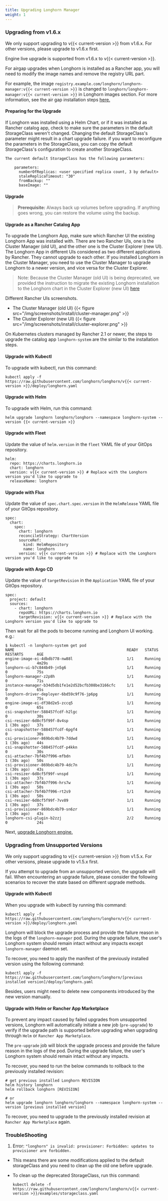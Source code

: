 ```yaml
---
title: Upgrading Longhorn Manager
weight: 1
---
```


### Upgrading from v1.6.x

We only support upgrading to v{{< current-version >}} from v1.6.x. For other versions, please upgrade to v1.6.x first.

Engine live upgrade is supported from v1.6.x to v{{< current-version >}}.

For airgap upgrades when Longhorn is installed as a Rancher app, you will need to modify the image names and remove the registry URL part.

For example, the image `registry.example.com/longhorn/longhorn-manager:v{{< current-version >}}` is changed to `longhorn/longhorn-manager:v{{< current-version >}}` in Longhorn images section. For more information, see the air gap installation steps [here.](../../install/airgap/#using-a-rancher-app)

#### Preparing for the Upgrade

If Longhorn was installed using a Helm Chart, or if it was installed as Rancher catalog app, check to make sure the parameters in the default StorageClass weren't changed. Changing the default StorageClass's parameter might result in a chart upgrade failure. if you want to reconfigure the parameters in the StorageClass, you can copy the default StorageClass's configuration to create another StorageClass.

    The current default StorageClass has the following parameters:

        parameters:
          numberOfReplicas: <user specified replica count, 3 by default>
          staleReplicaTimeout: "30"
          fromBackup: ""
          baseImage: ""

#### Upgrade

> **Prerequisite:** Always back up volumes before upgrading. If anything goes wrong, you can restore the volume using the backup.

#### Upgrade as a Rancher Catalog App

To upgrade the Longhorn App, make sure which Rancher UI the existing Longhorn App was installed with. There are two Rancher UIs, one is the Cluster Manager (old UI), and the other one is the Cluster Explorer (new UI). The Longhorn App in different UIs considered as two different applications by Rancher. They cannot upgrade to each other. If you installed Longhorn in the Cluster Manager, you need to use the Cluster Manager to upgrade Longhorn to a newer version, and vice versa for the Cluster Explorer.

> Note: Because the Cluster Manager (old UI) is being deprecated, we provided the instruction to migrate the existing Longhorn installation to the Longhorn chart in the Cluster Explorer (new UI) [here](https://longhorn.io/kb/how-to-migrate-longhorn-chart-installed-in-old-rancher-ui-to-the-chart-in-new-rancher-ui/)

Different Rancher UIs screenshots.
- The Cluster Manager (old UI)
{{< figure src="/img/screenshots/install/cluster-manager.png" >}}
- The Cluster Explorer (new UI)
{{< figure src="/img/screenshots/install/cluster-explorer.png" >}}

On Kubernetes clusters managed by Rancher 2.1 or newer, the steps to upgrade the catalog app `longhorn-system` are the similar to the installation steps.

#### Upgrade with Kubectl

To upgrade with kubectl, run this command:

```
kubectl apply -f https://raw.githubusercontent.com/longhorn/longhorn/v{{< current-version >}}/deploy/longhorn.yaml
```

#### Upgrade with Helm

To upgrade with Helm, run this command:

```
helm upgrade longhorn longhorn/longhorn --namespace longhorn-system --version {{< current-version >}}
```

#### Upgrade with Fleet

Update the value of `helm.version` in the `fleet` YAML file of your GitOps repository.

```
helm:
  repo: https://charts.longhorn.io
  chart: longhorn
  version: v{{< current-version >}} # Replace with the Longhorn version you'd like to upgrade to
  releaseName: longhorn
```

#### Upgrade with Flux

Update the value of `spec.chart.spec.version` in the `HelmRelease` YAML file of your GitOps repository.

```
spec:
  chart:
    spec:
      chart: longhorn
      reconcileStrategy: ChartVersion
      sourceRef:
        kind: HelmRepository
        name: longhorn
      version: v{{< current-version >}} # Replace with the Longhorn version you'd like to upgrade to
```

#### Upgrade with Argo CD

Update the value of `targetRevision` in the `Application` YAML file of your GitOps repository.

```
spec:
  project: default
  sources:
    - chart: longhorn
      repoURL: https://charts.longhorn.io
      targetRevision: v{{< current-version >}} # Replace with the Longhorn version you'd like to upgrade to
```

Then wait for all the pods to become running and Longhorn UI working. e.g.:

```
$ kubectl -n longhorn-system get pod
NAME                                                  READY   STATUS    RESTARTS      AGE
engine-image-ei-4dbdb778-nw88l                        1/1     Running   0             4m29s
longhorn-ui-b7c844b49-jn5g6                           1/1     Running   0             75s
longhorn-manager-z2p8h                                1/1     Running   0             71s
instance-manager-b34d5db1fe1e2d52bcfb308be3166cfc     1/1     Running   0             65s
longhorn-driver-deployer-6bd59c9f76-jp6pg             1/1     Running   0             75s
engine-image-ei-df38d2e5-zccq5                        1/1     Running   0             65s
csi-snapshotter-588457fcdf-h2lgc                      1/1     Running   0             30s
csi-resizer-6d8cf5f99f-8v4sp                          1/1     Running   1 (30s ago)   37s
csi-snapshotter-588457fcdf-6pgf4                      1/1     Running   0             30s
csi-provisioner-869bdc4b79-7ddwd                      1/1     Running   1 (30s ago)   44s
csi-snapshotter-588457fcdf-p4kkn                      1/1     Running   0             30s
csi-attacher-7bf4b7f996-mfbdn                         1/1     Running   1 (30s ago)   50s
csi-provisioner-869bdc4b79-4dc7n                      1/1     Running   1 (30s ago)   43s
csi-resizer-6d8cf5f99f-vnspd                          1/1     Running   1 (30s ago)   37s
csi-attacher-7bf4b7f996-hrs7w                         1/1     Running   1 (30s ago)   50s
csi-attacher-7bf4b7f996-rt2s9                         1/1     Running   1 (30s ago)   50s
csi-resizer-6d8cf5f99f-7vv89                          1/1     Running   1 (30s ago)   37s
csi-provisioner-869bdc4b79-sn6zr                      1/1     Running   1 (30s ago)   43s
longhorn-csi-plugin-b2zzj                             2/2     Running   0             24s
```

Next, [upgrade Longhorn engine.](../upgrade-engine)

### Upgrading from Unsupported Versions

We only support upgrading to v{{< current-version >}} from v1.5.x. For other versions, please upgrade to v1.5.x first.

If you attempt to upgrade from an unsupported version, the upgrade will fail. When encountering an upgrade failure, please consider the following scenarios to recover the state based on different upgrade methods.

#### Upgrade with Kubectl

When you upgrade with kubectl by running this command:

```shell
kubectl apply -f https://raw.githubusercontent.com/longhorn/longhorn/v{{< current-version >}}/deploy/longhorn.yaml
```

Longhorn will block the upgrade process and provide the failure reason in the logs of the `longhorn-manager` pod.
During the upgrade failure, the user's Longhorn system should remain intact without any impacts except `longhorn-manager` daemon set.

To recover, you need to apply the manifest of the previously installed version using the following command:

```shell
kubectl apply -f https://raw.githubusercontent.com/longhorn/longhorn/[previous installed version]/deploy/longhorn.yaml
```

Besides, users might need to delete new components introduced by the new version manually.

#### Upgrade with Helm or Rancher App Marketplace

To prevent any impact caused by failed upgrades from unsupported versions, Longhorn will automatically initiate a new job (`pre-upgrade`) to verify if the upgrade path is supported before upgrading when upgrading through `Helm` or `Rancher App Marketplace`.

The `pre-upgrade` job will block the upgrade process and provide the failure reason in the logs of the pod.
During the upgrade failure, the user's Longhorn system should remain intact without any impacts.

To recover, you need to run the below commands to rollback to the previously installed revision:

```shell
# get previous installed Longhorn REVISION
helm history longhorn
helm rollback longhorn [REVISION]

# or
helm upgrade longhorn longhorn/longhorn --namespace longhorn-system --version [previous installed version]
```

To recover, you need to upgrade to the previously installed revision at `Rancher App Marketplace` again.

### TroubleShooting
1. Error: `"longhorn" is invalid: provisioner: Forbidden: updates to provisioner are forbidden.`
- This means there are some modifications applied to the default storageClass and you need to clean up the old one before upgrade.

- To clean up the deprecated StorageClass, run this command:
    ```
    kubectl delete -f https://raw.githubusercontent.com/longhorn/longhorn/v{{< current-version >}}/examples/storageclass.yaml
    ```
